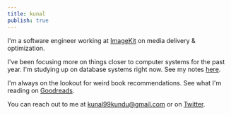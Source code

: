 ```yaml
---
title: kunal
publish: true
---
```


I'm a software engineer working at [ImageKit](https://imagekit.io/) on media delivery & optimization.

I've been focusing more on things closer to computer systems for the past year.
I'm studying up on database systems right now. See my notes [here](./notes/).

I'm always on the lookout for weird book recommendations.
See what I'm reading on [Goodreads](https://www.goodreads.com/review/list/96202479?order=d&ref=nav_mybooks&sort=date_read).

You can reach out to me at kunal99kundu@gmail.com or on [Twitter](https://twitter.com/machines_fail).
